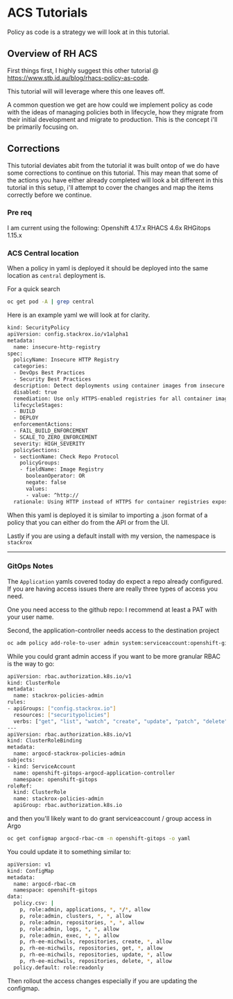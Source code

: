 # ACS Tutorials
Policy as code is a strategy we will look at in this tutorial.

## Overview of RH ACS

First things first, I highly suggest this other tutorial @
https://www.stb.id.au/blog/rhacs-policy-as-code.

This tutorial will will leverage where this one leaves off.

A common question we get are how could we implement policy as code with the ideas of managing policies both in lifecycle, how they migrate from their initial development and migrate to production.  This is the concept i'll be primarily focusing on.

## Corrections

This tutorial deviates abit from the tutorial it was built ontop of we do have some corrections to continue on this tutorial.  This may mean that some of the actions you have either already completed will look a bit different in this tutorial in this setup, i'll attempt to cover the changes and map the items correctly before we continue.

### Pre req

I am current using the following:
Openshift 4.17.x
RHACS 4.6x
RHGitops 1.15.x

### ACS Central location

When a policy in yaml is deployed it should be deployed into the same location as `central` deployment is.

For a quick search

```bash
oc get pod -A | grep central
```

Here is an example yaml we will look at for clarity.

```bash
kind: SecurityPolicy
apiVersion: config.stackrox.io/v1alpha1
metadata:
  name: insecure-http-registry
spec:
  policyName: Insecure HTTP Registry
  categories:
  - DevOps Best Practices
  - Security Best Practices
  description: Detect deployments using container images from insecure HTTP registries
  disabled: true
  remediation: Use only HTTPS-enabled registries for all container images. Update image references to use secure registries or enable HTTPS on your registry server
  lifecycleStages:
  - BUILD
  - DEPLOY
  enforcementActions:
  - FAIL_BUILD_ENFORCEMENT
  - SCALE_TO_ZERO_ENFORCEMENT
  severity: HIGH_SEVERITY
  policySections:
  - sectionName: Check Repo Protocol
    policyGroups:
    - fieldName: Image Registry
      booleanOperator: OR
      negate: false
      values:
      - value: ^http://
  rationale: Using HTTP instead of HTTPS for container registries exposes your infrastructure to man-in-the-middle attacks, credential theft, and tampering with container images during pull operations
```

When this yaml is deployed it is similar to importing a .json format of a policy that you can either do from the API or from the UI.

Lastly if you are using a default install with my version, the namespace is `stackrox`

---

### GitOps Notes

The `Application` yamls covered today do expect a repo already configured.  If you are having access issues there are really three types of access you need.

One you need access to the github repo:
I recommend at least a PAT with your user name.

Second, the application-controller needs access to the destination project
```bash
oc adm policy add-role-to-user admin system:serviceaccount:openshift-gitops:openshift-gitops-argocd-application-controller -n stackrox
```

While you could grant admin access if you want to be more granular RBAC is the way to go:

```bash
apiVersion: rbac.authorization.k8s.io/v1
kind: ClusterRole
metadata:
  name: stackrox-policies-admin
rules:
- apiGroups: ["config.stackrox.io"]
  resources: ["securitypolicies"]
  verbs: ["get", "list", "watch", "create", "update", "patch", "delete"]
---
apiVersion: rbac.authorization.k8s.io/v1
kind: ClusterRoleBinding
metadata:
  name: argocd-stackrox-policies-admin
subjects:
- kind: ServiceAccount
  name: openshift-gitops-argocd-application-controller
  namespace: openshift-gitops
roleRef:
  kind: ClusterRole
  name: stackrox-policies-admin
  apiGroup: rbac.authorization.k8s.io
```

and then you'll likely want to do grant serviceaccount / group access in Argo

```bash
oc get configmap argocd-rbac-cm -n openshift-gitops -o yaml
```

You could update it to something similar to:

```bash
apiVersion: v1
kind: ConfigMap
metadata:
  name: argocd-rbac-cm
  namespace: openshift-gitops
data:
  policy.csv: |
    p, role:admin, applications, *, */*, allow
    p, role:admin, clusters, *, *, allow
    p, role:admin, repositories, *, *, allow
    p, role:admin, logs, *, *, allow
    p, role:admin, exec, *, *, allow
    p, rh-ee-michwils, repositories, create, *, allow
    p, rh-ee-michwils, repositories, get, *, allow
    p, rh-ee-michwils, repositories, update, *, allow
    p, rh-ee-michwils, repositories, delete, *, allow
  policy.default: role:readonly
```

Then rollout the access changes especially if you are updating the configmap.

